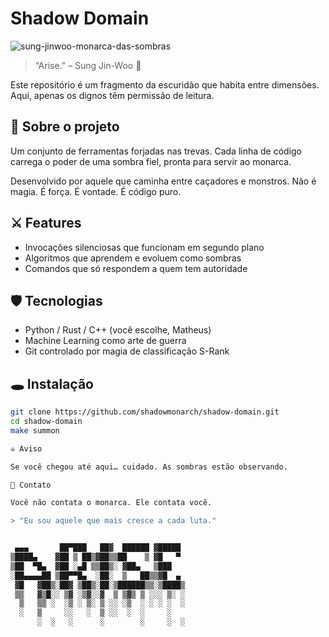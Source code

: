 # Shadow Domain






![sung-jinwoo-monarca-das-sombras](https://github.com/user-attachments/assets/ead8d79a-a3e3-43b7-bf04-35ea9b04ec20)














> “Arise.” – Sung Jin-Woo 🖤

Este repositório é um fragmento da escuridão que habita entre dimensões. Aqui, apenas os dignos têm permissão de leitura.

## 🧿 Sobre o projeto

Um conjunto de ferramentas forjadas nas trevas. Cada linha de código carrega o poder de uma sombra fiel, pronta para servir ao monarca.

Desenvolvido por aquele que caminha entre caçadores e monstros. Não é magia. É força. É vontade. É código puro.

## ⚔️ Features

- Invocações silenciosas que funcionam em segundo plano
- Algoritmos que aprendem e evoluem como sombras
- Comandos que só respondem a quem tem autoridade

## 🛡️ Tecnologias

- Python / Rust / C++ (você escolhe, Matheus)
- Machine Learning como arte de guerra
- Git controlado por magia de classificação S-Rank

## 🕳️ Instalação

```bash
git clone https://github.com/shadowmonarch/shadow-domain.git
cd shadow-domain
make summon

☠️ Aviso

Se você chegou até aqui… cuidado. As sombras estão observando.

📌 Contato

Você não contata o monarca. Ele contata você.

> "Eu sou aquele que mais cresce a cada luta."


 ▄▄▄       ██▀███   ██▓  ██████ ▓█████ 
▒████▄    ▓██ ▒ ██▒▓██▒▒██    ▒ ▓█   ▀ 
▒██  ▀█▄  ▓██ ░▄█ ▒▒██▒░ ▓██▄   ▒███   
░██▄▄▄▄██ ▒██▀▀█▄  ░██░  ▒   ██▒▒▓█  ▄ 
 ▓█   ▓██▒░██▓ ▒██▒░██░▒██████▒▒░▒████▒
 ▒▒   ▓▒█░░ ▒▓ ░▒▓░░▓  ▒ ▒▓▒ ▒ ░░░ ▒░ ░
  ▒   ▒▒ ░  ░▒ ░ ▒░ ▒ ░░ ░▒  ░ ░ ░ ░  ░
  ░   ▒     ░░   ░  ▒ ░░  ░  ░     ░   
      ░  ░   ░      ░        ░     ░  ░
                                       
